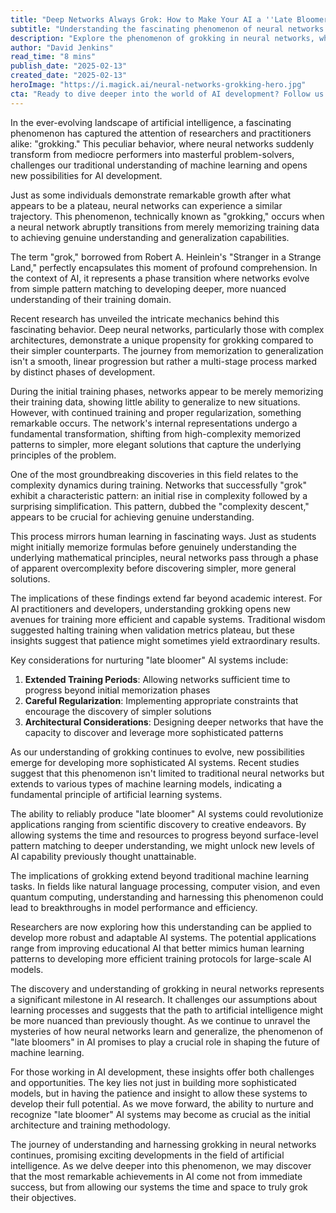 ```yaml
---
title: "Deep Networks Always Grok: How to Make Your AI a ''Late Bloomer''"
subtitle: "Understanding the fascinating phenomenon of neural networks that suddenly master their tasks"
description: "Explore the phenomenon of grokking in neural networks, where AI systems transform from mediocrity to mastery. Learn how patience and proper training can nurture these 'late bloomer' AI, revolutionizing artificial intelligence."
author: "David Jenkins"
read_time: "8 mins"
publish_date: "2025-02-13"
created_date: "2025-02-13"
heroImage: "https://i.magick.ai/neural-networks-grokking-hero.jpg"
cta: "Ready to dive deeper into the world of AI development? Follow us on LinkedIn for more cutting-edge insights on neural networks, machine learning, and the future of artificial intelligence."
---
```


In the ever-evolving landscape of artificial intelligence, a fascinating phenomenon has captured the attention of researchers and practitioners alike: "grokking." This peculiar behavior, where neural networks suddenly transform from mediocre performers into masterful problem-solvers, challenges our traditional understanding of machine learning and opens new possibilities for AI development.

Just as some individuals demonstrate remarkable growth after what appears to be a plateau, neural networks can experience a similar trajectory. This phenomenon, technically known as "grokking," occurs when a neural network abruptly transitions from merely memorizing training data to achieving genuine understanding and generalization capabilities.

The term "grok," borrowed from Robert A. Heinlein's "Stranger in a Strange Land," perfectly encapsulates this moment of profound comprehension. In the context of AI, it represents a phase transition where networks evolve from simple pattern matching to developing deeper, more nuanced understanding of their training domain.

Recent research has unveiled the intricate mechanics behind this fascinating behavior. Deep neural networks, particularly those with complex architectures, demonstrate a unique propensity for grokking compared to their simpler counterparts. The journey from memorization to generalization isn't a smooth, linear progression but rather a multi-stage process marked by distinct phases of development.

During the initial training phases, networks appear to be merely memorizing their training data, showing little ability to generalize to new situations. However, with continued training and proper regularization, something remarkable occurs. The network's internal representations undergo a fundamental transformation, shifting from high-complexity memorized patterns to simpler, more elegant solutions that capture the underlying principles of the problem.

One of the most groundbreaking discoveries in this field relates to the complexity dynamics during training. Networks that successfully "grok" exhibit a characteristic pattern: an initial rise in complexity followed by a surprising simplification. This pattern, dubbed the "complexity descent," appears to be crucial for achieving genuine understanding.

This process mirrors human learning in fascinating ways. Just as students might initially memorize formulas before genuinely understanding the underlying mathematical principles, neural networks pass through a phase of apparent overcomplexity before discovering simpler, more general solutions.

The implications of these findings extend far beyond academic interest. For AI practitioners and developers, understanding grokking opens new avenues for training more efficient and capable systems. Traditional wisdom suggested halting training when validation metrics plateau, but these insights suggest that patience might sometimes yield extraordinary results.

Key considerations for nurturing "late bloomer" AI systems include:

1. **Extended Training Periods**: Allowing networks sufficient time to progress beyond initial memorization phases
2. **Careful Regularization**: Implementing appropriate constraints that encourage the discovery of simpler solutions
3. **Architectural Considerations**: Designing deeper networks that have the capacity to discover and leverage more sophisticated patterns

As our understanding of grokking continues to evolve, new possibilities emerge for developing more sophisticated AI systems. Recent studies suggest that this phenomenon isn't limited to traditional neural networks but extends to various types of machine learning models, indicating a fundamental principle of artificial learning systems.

The ability to reliably produce "late bloomer" AI systems could revolutionize applications ranging from scientific discovery to creative endeavors. By allowing systems the time and resources to progress beyond surface-level pattern matching to deeper understanding, we might unlock new levels of AI capability previously thought unattainable.

The implications of grokking extend beyond traditional machine learning tasks. In fields like natural language processing, computer vision, and even quantum computing, understanding and harnessing this phenomenon could lead to breakthroughs in model performance and efficiency.

Researchers are now exploring how this understanding can be applied to develop more robust and adaptable AI systems. The potential applications range from improving educational AI that better mimics human learning patterns to developing more efficient training protocols for large-scale AI models.

The discovery and understanding of grokking in neural networks represents a significant milestone in AI research. It challenges our assumptions about learning processes and suggests that the path to artificial intelligence might be more nuanced than previously thought. As we continue to unravel the mysteries of how neural networks learn and generalize, the phenomenon of "late bloomers" in AI promises to play a crucial role in shaping the future of machine learning.

For those working in AI development, these insights offer both challenges and opportunities. The key lies not just in building more sophisticated models, but in having the patience and insight to allow these systems to develop their full potential. As we move forward, the ability to nurture and recognize "late bloomer" AI systems may become as crucial as the initial architecture and training methodology.

The journey of understanding and harnessing grokking in neural networks continues, promising exciting developments in the field of artificial intelligence. As we delve deeper into this phenomenon, we may discover that the most remarkable achievements in AI come not from immediate success, but from allowing our systems the time and space to truly grok their objectives.